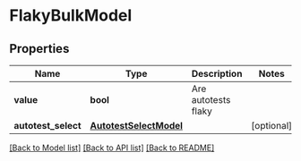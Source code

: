 # FlakyBulkModel


## Properties
Name | Type | Description | Notes
------------ | ------------- | ------------- | -------------
**value** | **bool** | Are autotests flaky | 
**autotest_select** | [**AutotestSelectModel**](AutotestSelectModel.md) |  | [optional] 

[[Back to Model list]](../README.md#documentation-for-models) [[Back to API list]](../README.md#documentation-for-api-endpoints) [[Back to README]](../README.md)


